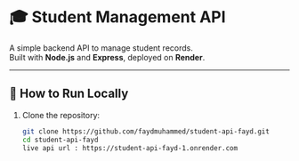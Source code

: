 # 🎓 Student Management API

A simple backend API to manage student records.  
Built with **Node.js** and **Express**, deployed on **Render**.

---

## 🚀 How to Run Locally

1. Clone the repository:
   ```bash
   git clone https://github.com/faydmuhammed/student-api-fayd.git
   cd student-api-fayd
   live api url : https://student-api-fayd-1.onrender.com
